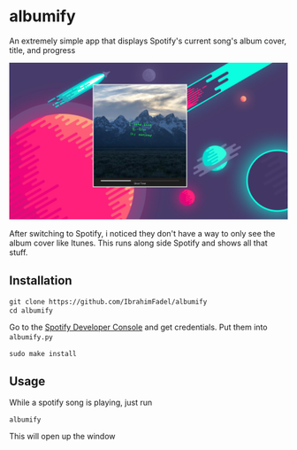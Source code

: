 # albumify
An extremely simple app that displays Spotify's current song's album cover, title, and progress

![Example](images/example.png)

After switching to Spotify, i noticed they don't have a way to only see the album cover like Itunes. This runs along side Spotify and shows all that stuff.

## Installation

```
git clone https://github.com/IbrahimFadel/albumify
cd albumify
```

Go to the [Spotify Developer Console](https://developer.spotify.com/console/) and get credentials. Put them into ```albumify.py```

```
sudo make install
```

## Usage

While a spotify song is playing, just run

```
albumify
```

This will open up the window
